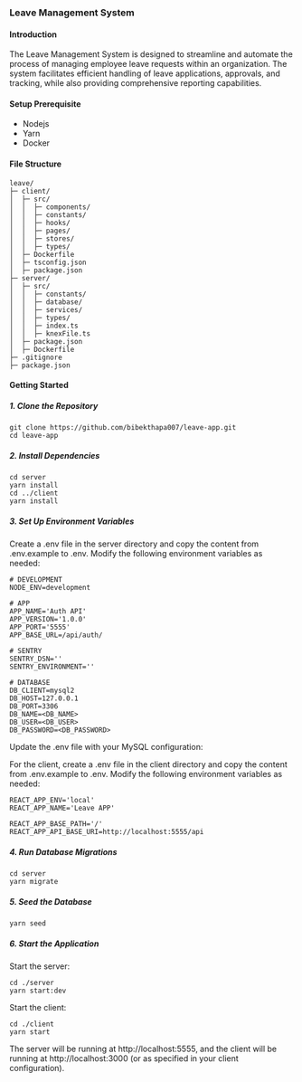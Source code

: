 ### Leave Management System

#### Introduction

The Leave Management System is designed to streamline and automate the process of managing employee leave requests within an organization. The system facilitates efficient handling of leave applications, approvals, and tracking, while also providing comprehensive reporting capabilities.

#### Setup Prerequisite

- Nodejs
- Yarn
- Docker

#### File Structure

```
leave/
├─ client/
│  ├─ src/
│  │  ├─ components/
│  │  ├─ constants/
│  │  ├─ hooks/
│  │  ├─ pages/
│  │  ├─ stores/
│  │  ├─ types/
│  ├─ Dockerfile
│  ├─ tsconfig.json
│  ├─ package.json
├─ server/
│  ├─ src/
│  │  ├─ constants/
│  │  ├─ database/
│  │  ├─ services/
│  │  ├─ types/
│  │  ├─ index.ts
│  │  ├─ knexFile.ts
│  ├─ package.json
│  ├─ Dockerfile
├─ .gitignore
├─ package.json

```

#### Getting Started

##### 1. Clone the Repository

```
git clone https://github.com/bibekthapa007/leave-app.git
cd leave-app
```

##### 2. Install Dependencies

```
cd server
yarn install
cd ../client
yarn install
```

##### 3. Set Up Environment Variables

Create a .env file in the server directory and copy the content from .env.example to .env. Modify the following environment variables as needed:

```
# DEVELOPMENT
NODE_ENV=development

# APP
APP_NAME='Auth API'
APP_VERSION='1.0.0'
APP_PORT='5555'
APP_BASE_URL=/api/auth/

# SENTRY
SENTRY_DSN=''
SENTRY_ENVIRONMENT=''

# DATABASE
DB_CLIENT=mysql2
DB_HOST=127.0.0.1
DB_PORT=3306
DB_NAME=<DB_NAME>
DB_USER=<DB_USER>
DB_PASSWORD=<DB_PASSWORD>
```

Update the .env file with your MySQL configuration:

For the client, create a .env file in the client directory and copy the content from .env.example to .env. Modify the following environment variables as needed:

```
REACT_APP_ENV='local'
REACT_APP_NAME='Leave APP'

REACT_APP_BASE_PATH='/'
REACT_APP_API_BASE_URI=http://localhost:5555/api
```

##### 4. Run Database Migrations

```
cd server
yarn migrate
```

##### 5. Seed the Database

```
yarn seed
```

##### 6. Start the Application

Start the server:

```
cd ./server
yarn start:dev
```

Start the client:

```
cd ./client
yarn start
```

The server will be running at http://localhost:5555, and the client will be running at http://localhost:3000 (or as specified in your client configuration).
